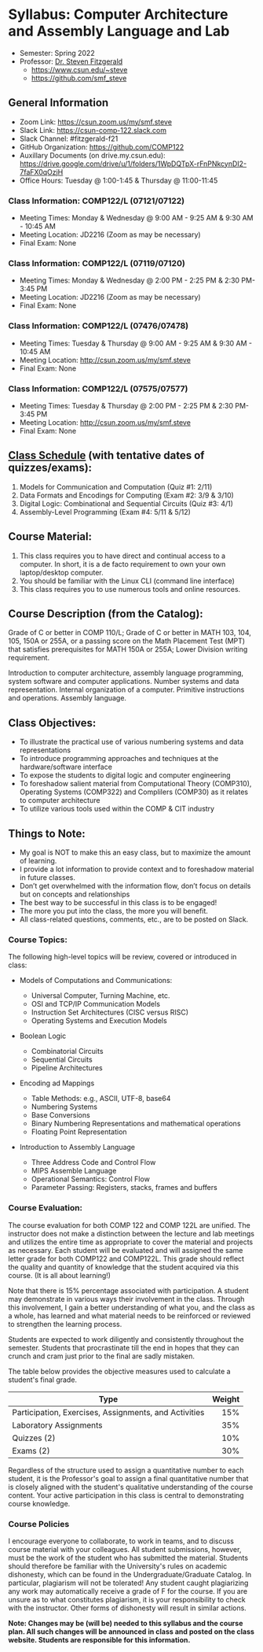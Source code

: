 # Syllabus: Computer Architecture and Assembly Language and Lab
* Semester: Spring 2022
* Professor: [Dr. Steven Fitzgerald](mailto:steve@my.csun.edu)
  * https://www.csun.edu/~steve
  * https://github.com/smf_steve

## General Information
* Zoom Link:		https://csun.zoom.us/my/smf.steve
* Slack Link:		https://csun-comp-122.slack.com
* Slack Channel:	#fitzgerald-f21
* GitHub Organization:	https://github.com/COMP122
* Auxillary Documents (on drive.my.csun.edu): https://drive.google.com/drive/u/1/folders/1WpDQTpX-rFnPNkcynDI2-7faFX0qOzjH
* Office Hours: 		Tuesday @ 1:00-1:45 & Thursday @ 11:00-11:45

### Class Information: COMP122/L (07121/07122)
* Meeting Times: Monday & Wednesday @ 9:00 AM - 9:25 AM & 9:30 AM - 10:45 AM
* Meeting Location: JD2216 (Zoom as may be necessary)
* Final Exam: None

### Class Information: COMP122/L (07119/07120)
* Meeting Times: Monday & Wednesday @ 2:00 PM - 2:25 PM & 2:30 PM- 3:45 PM
* Meeting Location: JD2216 (Zoom as may be necessary)
* Final Exam: None

### Class Information: COMP122/L (07476/07478)
* Meeting Times: Tuesday & Thursday @ 9:00 AM - 9:25 AM & 9:30 AM - 10:45 AM
* Meeting Location: http://csun.zoom.us/my/smf.steve
* Final Exam: None

### Class Information: COMP122/L (07575/07577)
* Meeting Times: Tuesday & Thursday @ 2:00 PM - 2:25 PM & 2:30 PM- 3:45 PM
* Meeting Location: http://csun.zoom.us/my/smf.steve
* Final Exam: None


## [Class Schedule]() (with tentative dates of quizzes/exams):
  1. Models for Communication and Computation		(Quiz #1: 2/11)
  1. Data Formats and Encodings for Computing   	(Exam #2: 3/9 & 3/10)
  1. Digital Logic: Combinational and Sequential Circuits	(Quiz #3: 4/1)
  1. Assembly-Level Programming 	(Exam #4: 5/11 & 5/12)

## Course Material:
  1.  This class requires you to have direct and continual access to a computer. In short, it is a de facto requirement to own your own laptop/desktop computer.
  1. You should be familiar with the Linux CLI (command line interface)
  1. This class requires you to use numerous tools and online resources.

## Course Description (from the Catalog):
Grade of C or better in COMP 110/L; Grade of C or better in MATH 103, 104, 105, 150A or 255A, or a passing score on the Math Placement Test (MPT) that satisfies prerequisites for MATH 150A or 255A; Lower Division writing requirement.

Introduction to computer architecture, assembly language programming, system software and computer applications. Number systems and data representation. Internal organization of a computer. Primitive instructions and operations. Assembly language.

## Class Objectives:
  * To illustrate the practical use of various numbering systems and data representations
  * To introduce programming approaches and techniques at the hardware/software interface
  * To expose the students to digital logic and computer engineering
  * To foreshadow salient material from Computational Theory (COMP310), Operating Systems (COMP322) and Complilers (COMP30) as it relates to computer architecture
  * To utilize various tools used within the COMP & CIT industry 

## Things to Note:
  *	My goal is NOT to make this an easy class, but to maximize the amount of learning. 
  * I provide a lot information to provide context and to foreshadow material in future classes.
  * Don’t get overwhelmed with the information flow, don’t focus on details but on concepts and relationships
  * The best way to be successful in this class is to be engaged!
  * The more you put into the class, the more you will benefit.
  * All class-related questions, comments, etc., are to be posted on Slack.

### Course Topics:
The following high-level topics will be review, covered or introduced in class:	

  * Models of Computations and Communications:		
    * Universal Computer, Turning Machine, etc. 
    * OSI and TCP/IP Communication Models
    * Instruction Set Architectures (CISC versus RISC)
    * Operating Systems and Execution Models

  * Boolean Logic
    * Combinatorial Circuits
    * Sequential Circuits
    * Pipeline Architectures
  
  * Encoding ad Mappings
    * Table Methods: e.g., ASCII, UTF-8, base64
    * Numbering Systems
    * Base Conversions
    * Binary Numbering Representations and mathematical operations
    * Floating Point Representation 

  * Introduction to Assembly Language
    * Three Address Code and Control Flow
    * MIPS Assemble Language
    * Operational Semantics: Control Flow
    * Parameter Passing: Registers, stacks, frames and buffers

### Course Evaluation:
The course evaluation for both COMP 122 and COMP 122L are unified. The instructor does not make a distinction between the lecture and lab meetings and utilizes the entire time as appropriate to cover the material and projects as necessary. Each student will be evaluated and will assigned the same letter grade for both COMP122 and COMP122L. This grade should reflect the quality and quantity of knowledge that the student acquired via this course. (It is all about learning!) 

Note that there is 15% percentage associated with participation. A student may demonstrate in various ways their involvement in the class. Through this involvement, I gain a better understanding of what you, and the class as a whole, has learned and what material needs to be reinforced or reviewed to strengthen the learning process.  

Students are expected to work diligently and consistently throughout the semester.  Students that procrastinate till the end in hopes that they can crunch and cram just prior to the final are sadly mistaken.

The table below provides the objective measures used to calculate a student's final grade. 

| Type | Weight |
|------|-------:|
| Participation, Exercises, Assignments, and Activities | 15% |
| Laboratory Assignments	| 35% |
| Quizzes (2)	| 10% |
| Exams (2)	| 30% |

						
Regardless of the structure used to assign a quantitative number to each student, it is the Professor's goal to assign a final quantitative number that is closely aligned with the student's qualitative understanding of the course content.  Your active participation in this class is central to demonstrating course knowledge.

###	Course Policies
I encourage everyone to collaborate, to work in teams, and to discuss course material with your colleagues. All student submissions, however, must be the work of the student who has submitted the material. Students should therefore be familiar with the University's rules on academic dishonesty, which can be found in the Undergraduate/Graduate Catalog. In particular, plagiarism will not be tolerated! Any student caught plagiarizing any work may automatically receive a grade of F for the course. If you are unsure as to what constitutes plagiarism, it is your responsibility to check with the instructor. Other forms of dishonesty will result in similar actions.
					
<b>Note: Changes may be (will be) needed to this syllabus and the course plan. All such changes will be announced in class and posted on the class website. Students are responsible for this information.</b>
